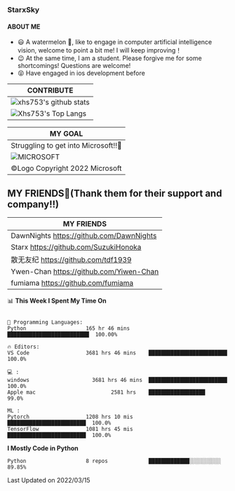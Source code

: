 ### StarxSky
#### ABOUT ME
- 😃 A watermelon 🍉, like to engage in 
computer artificial intelligence vision, 
welcome to point a bit me! 
I will keep improving！
- 😉 At the same time, I am a student. Please forgive me for some shortcomings! 
Questions are welcome!
- 😝 Have engaged in ios development before

|CONTRIBUTE
|-------------
|![xhs753's github stats](https://github-readme-stats.vercel.app/api?username=starxsky&show_icons=true&theme=radical&line_height=20)
|![Xhs753's Top Langs](https://github-readme-stats.vercel.app/api/top-langs/?username=starxsky&layout=compact&theme=radical&card_width=270) 




|MY GOAL
|---------------
|Struggling to get into Microsoft!!🎉
|![MICROSOFT](https://avatars.githubusercontent.com/u/6154722?s=200&v=4) |
| ©Logo Copyright 2022 Microsoft                                         |


## MY FRIENDS🤗(Thank them for their support and company!!)
|MY FRIENDS
|-------------------------------------------|
| DawnNights https://github.com/DawnNights |
| Starx https://github.com/SuzukiHonoka
| 散无友纪 https://github.com/tdf1939
| Ywen-Chan https://github.com/Yiwen-Chan
| fumiama https://github.com/fumiama



<!--START_SECTION:waka-->
📊 **This Week I Spent My Time On** 
```text

💬 Programming Languages: 
Python                   165 hr 46 mins      ██████████████████████████  100.00% 

🔥 Editors: 
VS Code                  3681 hrs 46 mins    █████████████████████████    100.0%

💻 : 
windows                    3681 hrs 46 mins  █████████████████████████    100.0%
Apple mac                        2581 hrs    ██████████████████            99.0%

ML :
Pytorch                  1208 hrs 10 mis      █████████████████████████  100.0%
TensorFlow               1081 hrs 45 mis      █████████████████████████  100.0%
```
**I Mostly Code in Python** 
```text
Python                   8 repos             █████████████░░░░░░░░░░  89.85% 

```
 Last Updated on 2022/03/15
<!--END_SECTION:waka-->

